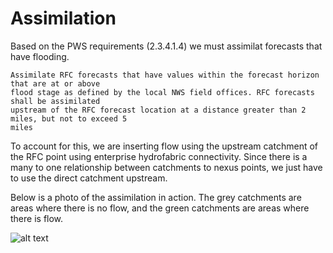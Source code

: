 # Assimilation

Based on the PWS requirements (2.3.4.1.4) we must assimilat forecasts that have flooding. 

```
Assimilate RFC forecasts that have values within the forecast horizon that are at or above
flood stage as defined by the local NWS field offices. RFC forecasts shall be assimilated
upstream of the RFC forecast location at a distance greater than 2 miles, but not to exceed 5
miles
```

To account for this, we are inserting flow using the upstream catchment of the RFC point using enterprise hydrofabric connectivity. Since there is a many to one relationship between catchments to nexus points, we just have to use the direct catchment upstream. 

Below is a photo of the assimilation in action. The grey catchments are areas where there is no flow, and the green catchments are areas where there is flow. 

![alt text](photos/assimilation.png)
